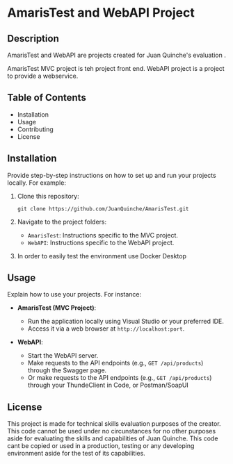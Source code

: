 # AmarisTest and WebAPI Project

## Description
AmarisTest and WebAPI are projects created for Juan Quinche's evaluation . 

AmarisTest MVC project is teh project front end.
WebAPI project is a project to provide a webservice.

## Table of Contents
- Installation
- Usage
- Contributing
- License

## Installation
Provide step-by-step instructions on how to set up and run your projects locally. For example:

1. Clone this repository:
   ```
   git clone https://github.com/JuanQuinche/AmarisTest.git
   ```

2. Navigate to the project folders:
   - `AmarisTest`: Instructions specific to the MVC project.
   - `WebAPI`: Instructions specific to the WebAPI project.

3. In order to easily test the environment use Docker Desktop 

## Usage
Explain how to use your projects. For instance:

- **AmarisTest (MVC Project)**:
  - Run the application locally using Visual Studio or your preferred IDE.
  - Access it via a web browser at `http://localhost:port`.

- **WebAPI**:
  - Start the WebAPI server.
  - Make requests to the API endpoints (e.g., `GET /api/products`) through the Swagger page.
  - Or make requests to the API endpoints (e.g., `GET /api/products`) through your ThundeClient in Code, or Postman/SoapUI

## License
This project is made for technical skills evaluation purposes of the creator. This code cannot be used under no circunstances for no other purposes aside for
evaluating the skills and capabilities of Juan Quinche. This code cant be copied or used in a production, testing or any developing environment aside for the 
test of its capabilities.
